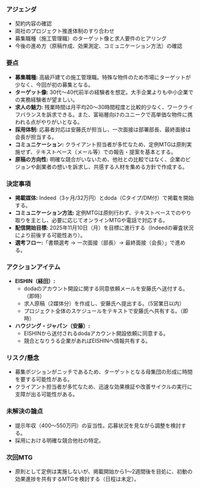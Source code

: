 ### アジェンダ
- 契約内容の確認
- 両社のプロジェクト推進体制のすり合わせ
- 募集職種（施工管理職）のターゲット像と求人要件のヒアリング
- 今後の進め方（原稿作成、効果測定、コミュニケーション方法）の確認

### 要点
- **募集職種:** 高級戸建ての施工管理職。特殊な物件のため市場にターゲットが少なく、今回が初の募集となる。
- **ターゲット像:** 30代〜40代前半の経験者を想定。大手企業よりも中小企業での実務経験者が望ましい。
- **求人の魅力:** 残業時間は月平均20〜30時間程度と比較的少なく、ワークライフバランスを訴求できる。また、富裕層向けのユニークで高単価な物件に携われる点がやりがいとなる。
- **採用体制:** 応募者対応は安藤氏が担当し、一次面接は部署部長、最終面接は会長が担当する。
- **コミュニケーション:** クライアント担当者が多忙なため、定例MTGは原則実施せず、テキストベース（メール等）での報告・提案を基本とする。
- **原稿の方向性:** 明確な競合がいないため、他社との比較ではなく、企業のビジョンや創業者の想いを訴求し、共感する人材を集める方針で作成する。

### 決定事項
- **掲載媒体:** Indeed（3ヶ月/32万円）とdoda（Cタイプ/DM付）で掲載を開始する。
- **コミュニケーション方法:** 定例MTGは原則行わず、テキストベースでのやり取りを主とし、必要に応じてオンラインMTGや電話で対応する。
- **配信開始目標:** 2025年11月10日（月）を目標に進行する（Indeedの審査状況により前後する可能性あり）。
- **選考フロー:**「書類選考 → 一次面接（部長）→ 最終面接（会長）」で進める。

### アクションアイテム
- **EISHIN（経田）:**
    - dodaのアカウント開設に関する同意依頼メールを安藤氏へ送付する。（即時）
    - 求人原稿（2媒体分）を作成し、安藤氏へ提出する。（5営業日以内）
    - プロジェクト全体のスケジュールをテキストで安藤氏へ共有する。（即時）
- **ハウジング・ジャパン（安藤）:**
    - EISHINから送付されるdodaアカウント開設依頼に同意する。
    - 競合となりうる企業があればEISHINへ情報共有する。

### リスク/懸念
- 募集ポジションがニッチであるため、ターゲットとなる母集団の形成に時間を要する可能性がある。
- クライアント担当者が多忙なため、迅速な効果検証や改善サイクルの実行に支障が出る可能性がある。

### 未解決の論点
- 提示年収（400〜550万円）の妥当性。応募状況を見ながら調整を検討する。
- 採用における明確な競合他社の特定。

### 次回MTG
- 原則として定例は実施しないが、掲載開始から1〜2週間後を目処に、初動の効果進捗を共有するMTGを検討する（日程は未定）。
